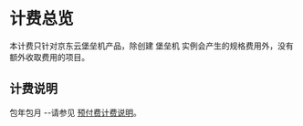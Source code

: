 # 计费总览

本计费只针对京东云堡垒机产品，除创建 堡垒机 实例会产生的规格费用外，没有额外收取费用的项目。

## 计费说明

包年包月
--请参见 [预付费计费说明](https://docs.jdcloud.com/cn/billing/prepay)。
